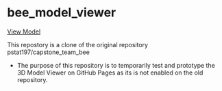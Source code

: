 # bee_model_viewer

[View Model](https://allester.github.io/bee_model_viewer/UCSB-IZC00043792/UCSB-IZC00043792.html)

This repostory is a clone of the original repository pstat197/capstone_team_bee
- The purpose of this repository is to temporarily test and prototype the 3D Model Viewer on GitHub Pages as its is not enabled on the old repository.

